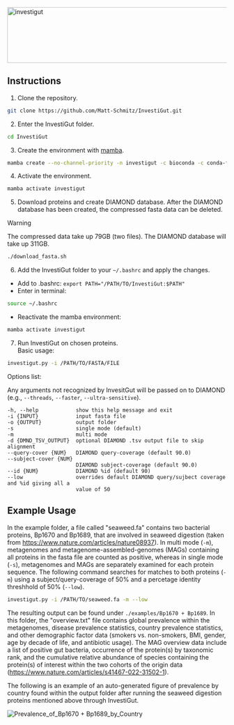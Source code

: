 <img src="https://github.com/Matt-Schmitz/InvestiGut/assets/34464190/ce6ea7aa-7ac1-4ee2-9e3a-c2de169f531e" alt="investigut" width="555" height="128"/>

## Instructions
1. Clone the repository.  
```bash
git clone https://github.com/Matt-Schmitz/InvestiGut.git
```
2. Enter the InvestiGut folder.  
```bash
cd InvestiGut
```
3. Create the environment with [mamba](https://mamba.readthedocs.io/en/latest/installation/mamba-installation.html).  
```bash
mamba create --no-channel-priority -n investigut -c bioconda -c conda-forge "python=3.11" "numpy=1.24.3" "scipy=1.10.1" "conda-forge::matplotlib-base" "seaborn=0.13.0" "pandas=1.5.3" "statsmodels=0.13.5" "ete3=3.1.2" "openpyxl=3.0.10" "bioconda::diamond=2.1.8"
```
4. Activate the environment.  
```bash
mamba activate investigut
```
5. Download proteins and create DIAMOND database.  After the DIAMOND database has been created, the compressed fasta data can be deleted.

> [!WARNING]
> The compressed data take up 79GB (two files).
> The DIAMOND database will take up 311GB.

```bash
./download_fasta.sh
```
6. Add the InvestiGut folder to your `~/.bashrc` and apply the changes.  
- Add to .bashrc: `export PATH="/PATH/TO/InvestiGut:$PATH"`
- Enter in terminal:
```bash
source ~/.bashrc
```
- Reactivate the mamba environment:
```bash
mamba activate investigut
```

7. Run InvestiGut on chosen proteins.  
Basic usage:

```bash
investigut.py -i /PATH/TO/FASTA/FILE
```

  
Options list:

Any arguments not recognized by InvesitGut will be passed on to DIAMOND (e.g., `--threads`, `--faster`, `--ultra-sensitive`).
```
-h, --help            show this help message and exit
-i {INPUT}            input fasta file
-o {OUTPUT}           output folder
-s                    single mode (default)
-m                    multi mode
-d {DMND_TSV_OUTPUT}  optional DIAMOND .tsv output file to skip alignment
--query-cover {NUM}   DIAMOND query-coverage (default 90.0)
--subject-cover {NUM}
                      DIAMOND subject-coverage (default 90.0)
--id {NUM}            DIAMOND %id (default 90)
--low                 overrides default DIAMOND query/sujbect coverage and %id giving all a
                      value of 50
```
## Example Usage

In the example folder, a file called "seaweed.fa" contains two bacterial proteins, Bp1670 and Bp1689, that are involved in seaweed digestion (taken from https://www.nature.com/articles/nature08937). In multi mode (`-m`), metagenomes and metagenome-assembled-genomes (MAGs) containing all proteins in the fasta file are counted as positive, whereas in single mode (`-s`), metagenomes and MAGs are separately examined for each protein sequence. The following command searches for matches to both proteins (`-m`) using a subject/query-coverage of 50% and a percetage identity threshhold of 50% (`--low`). 
```bash
investigut.py -i /PATH/TO/seaweed.fa -m --low
```
The resulting output can be found under `./examples/Bp1670 + Bp1689`. In this folder, the "overview.txt" file contains global prevalence within the metagenomes, disease prevalence statistics, country prevalence statistics, and other demographic factor data (smokers vs. non-smokers, BMI, gender, age by decade of life, and antibiotic usage). The MAG overview data include a list of positive gut bacteria, occurrence of the protein(s) by taxonomic rank, and the cumulative relative abundance of species containing the protein(s) of interest within the two cohorts of the origin data (https://www.nature.com/articles/s41467-022-31502-1). 

The following is an example of an auto-generated figure of prevalence by country found within the output folder after running the seaweed digestion proteins mentioned above through InvestiGut.

![Prevalence_of_Bp1670 + Bp1689_by_Country](https://github.com/Matt-Schmitz/InvestiGut/assets/34464190/12cb4a4a-4cd5-47cd-af14-803e949c310c)
